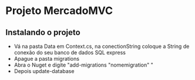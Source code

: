 # Projeto MercadoMVC

## Instalando o projeto
<ul>
 <li> Vá na pasta Data em Context.cs, na conectionString coloque a String de conexão do seu banco de dados SQL express</li>
 <li> Apague a pasta migrations</li>
 <li> Abra o Nuget e digite "add-migrations "nomemigration" "</li>
 <li> Depois update-database </li>
</ul>
